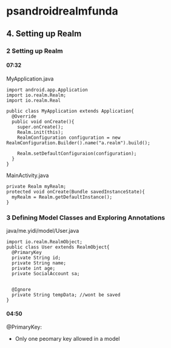 # psandroidrealmfunda
## 4. Setting up Realm
### 2 Setting up Realm
#### 07:32
MyApplication.java
```
import android.app.Application
import io.realm.Realm;
import io.realm.Real

public class MyApplication extends Application{
  @Override
  public void onCreate(){
    super.onCreate();
    Realm.init(this);
    RealmConfiguration configuration = new RealmConfiguration.Builder().name("a.realm").build();
    
    Realm.setDefaultConfiguraion(configuration);
  }
}
```
MainActivity.java
```
private Realm myRealm;
protected void onCreate(Bundle savedInstanceState){
  myRealm = Realm.getDefaultInstance();
}
```


### 3 Defining Model Classes and Exploring Annotations
java/me.yidi/model/User.java
```
import io.realm.RealmObject;
public class User extends RealmObject{
  @PrimaryKey
  private String id;
  private String name;
  private int age;
  private SocialAccount sa;
  
  
  @Ignore
  private String tempData; //wont be saved
}
```

#### 04:50
@PrimaryKey:
- Only one peomary key allowed in a model
